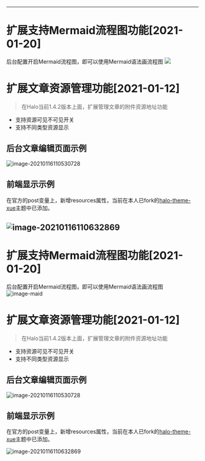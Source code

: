------------------------------
# 扩展支持Mermaid流程图功能[2021-01-20]
后台配置开启Mermaid流程图，即可以使用Mermaid语法画流程图
![](https://cdn.jsdelivr.net/gh/mytianya/public-imgbed/img20210120164916.png)

# 扩展文章资源管理功能[2021-01-12]

> 在Halo当前1.4.2版本上面，扩展管理文章的附件资源地址功能

- 支持资源可见不可见开关
- 支持不同类型资源显示

## 后台文章编辑页面示例

![image-20210116110530728](https://pan.codehome.vip/images/image-20210116110530728.png)

## 前端显示示例

在官方的post变量上，新增resources属性，当前在本人已fork的[halo-theme-xue](https://github.com/mytianya/halo-theme-xue)主题中已添加。

![image-20210116110632869](https://pan.codehome.vip/images/image-20210116110632869.png)
------------------------------
# 扩展支持Mermaid流程图功能[2021-01-20]
后台配置开启Mermaid流程图，即可以使用Mermaid语法画流程图
![image-maid](https://cdn.jsdelivr.net/gh/mytianya/public-imgbed/img20210120164916.png)

# 扩展文章资源管理功能[2021-01-12]

> 在Halo当前1.4.2版本上面，扩展管理文章的附件资源地址功能

- 支持资源可见不可见开关
- 支持不同类型资源显示

## 后台文章编辑页面示例

![image-20210116110530728](https://pan.codehome.vip/images/image-20210116110530728.png)

## 前端显示示例

在官方的post变量上，新增resources属性，当前在本人已fork的[halo-theme-xue](https://github.com/mytianya/halo-theme-xue)主题中已添加。

![image-20210116110632869](https://pan.codehome.vip/images/image-20210116110632869.png)
